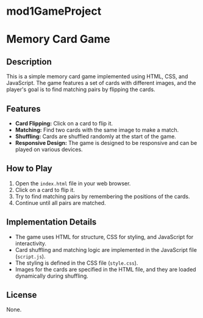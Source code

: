 # mod1GameProject
# Memory Card Game

## Description

This is a simple memory card game implemented using HTML, CSS, and JavaScript. The game features a set of cards with different images, and the player's goal is to find matching pairs by flipping the cards.

## Features

- **Card Flipping:** Click on a card to flip it.
- **Matching:** Find two cards with the same image to make a match.
- **Shuffling:** Cards are shuffled randomly at the start of the game.
- **Responsive Design:** The game is designed to be responsive and can be played on various devices.

## How to Play

1. Open the `index.html` file in your web browser.
2. Click on a card to flip it.
3. Try to find matching pairs by remembering the positions of the cards.
4. Continue until all pairs are matched.

## Implementation Details

- The game uses HTML for structure, CSS for styling, and JavaScript for interactivity.
- Card shuffling and matching logic are implemented in the JavaScript file (`script.js`).
- The styling is defined in the CSS file (`style.css`).
- Images for the cards are specified in the HTML file, and they are loaded dynamically during shuffling.

## License

None.

